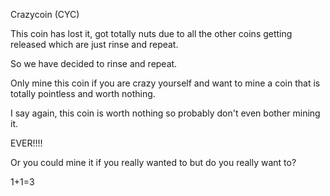 Crazycoin (CYC)

This coin has lost it, got totally nuts due to all the other coins getting released which are just rinse and repeat.

So we have decided to rinse and repeat.

Only mine this coin if you are crazy yourself and want to mine a coin that is totally pointless and worth nothing.

I say again, this coin is worth nothing so probably don't even bother mining it.

EVER!!!!

Or you could mine it if you really wanted to but do you really want to?

1+1=3
